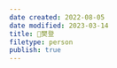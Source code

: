 ```yaml
---
date created: 2022-08-05
date modified: 2023-03-14
title: 🧑樊登
filetype: person
publish: true
---
```


